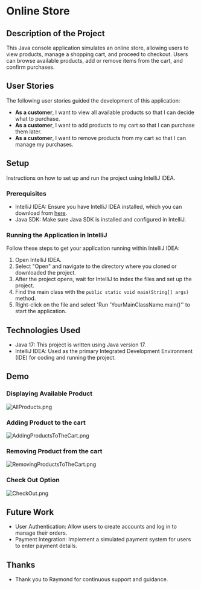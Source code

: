 # Online Store

## Description of the Project

This Java console application simulates an online store, allowing users to view products, manage a shopping cart, and proceed to checkout. Users can browse available products, add or remove items from the cart, and confirm purchases.

## User Stories

The following user stories guided the development of this application:

- **As a customer**, I want to view all available products so that I can decide what to purchase.
- **As a customer**, I want to add products to my cart so that I can purchase them later.
- **As a customer**, I want to remove products from my cart so that I can manage my purchases.

## Setup

Instructions on how to set up and run the project using IntelliJ IDEA.

### Prerequisites

- IntelliJ IDEA: Ensure you have IntelliJ IDEA installed, which you can download from [here](https://www.jetbrains.com/idea/download/).
- Java SDK: Make sure Java SDK is installed and configured in IntelliJ.

### Running the Application in IntelliJ

Follow these steps to get your application running within IntelliJ IDEA:

1. Open IntelliJ IDEA.
2. Select "Open" and navigate to the directory where you cloned or downloaded the project.
3. After the project opens, wait for IntelliJ to index the files and set up the project.
4. Find the main class with the `public static void main(String[] args)` method.
5. Right-click on the file and select 'Run 'YourMainClassName.main()'' to start the application.

## Technologies Used

- Java 17: This project is written using Java version 17.
- IntelliJ IDEA: Used as the primary Integrated Development Environment (IDE) for coding and running the project.

## Demo
### Displaying Available Product
![AllProducts.png](imgs/AllProducts.png)
### Adding Product to the cart
![AddingProductsToTheCart.png](imgs/AddingProductsToTheCart.png)
### Removing Product from the cart
![RemovingProductsToTheCart.png](imgs/RemovingProductsToTheCart.png)
### Check Out Option
![CheckOut.png](imgs/CheckOut.png)

## Future Work

- User Authentication: Allow users to create accounts and log in to manage their orders.
- Payment Integration: Implement a simulated payment system for users to enter payment details.


## Thanks

- Thank you to Raymond for continuous support and guidance.
